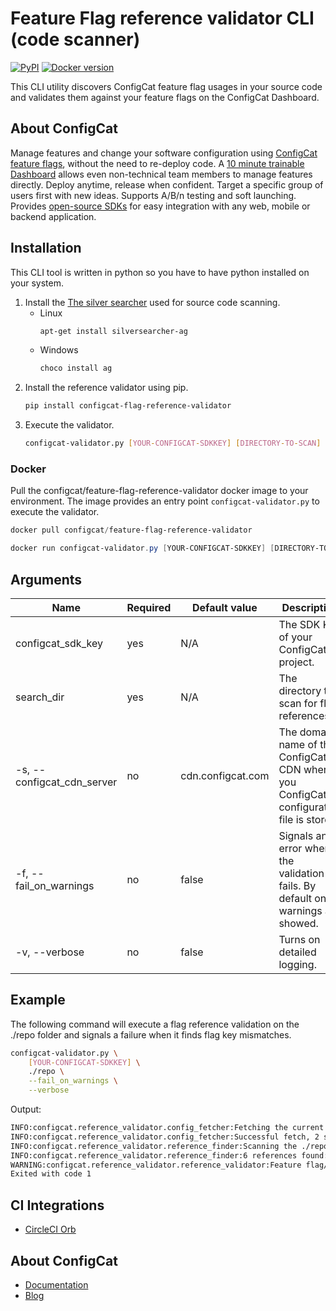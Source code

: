 # Feature Flag reference validator CLI (code scanner)
[![PyPI](https://img.shields.io/pypi/v/configcat-flag-reference-validator.svg)](https://pypi.python.org/pypi/configcat-flag-reference-validator) [![Docker version](https://img.shields.io/badge/docker-latest-blue)](https://hub.docker.com/r/configcat/feature-flag-reference-validator)

This CLI utility discovers ConfigCat feature flag usages in your source code and validates them against your feature flags on the ConfigCat Dashboard.

## About ConfigCat

Manage features and change your software configuration using [ConfigCat feature flags](https://configcat.com), without the need to re-deploy code. A [10 minute trainable Dashboard](https://app.configcat.com) allows even non-technical team members to manage features directly. Deploy anytime, release when confident. Target a specific group of users first with new ideas. Supports A/B/n testing and soft launching. Provides [open-source SDKs](https://github.com/configcat) for easy integration with any web, mobile or backend application.

## Installation

This CLI tool is written in python so you have to have python installed on your system.

1. Install the [The silver searcher](https://github.com/ggreer/the_silver_searcher) used for source code scanning.
    - Linux
        ```bash
        apt-get install silversearcher-ag
        ```
    - Windows
        ```powershell
        choco install ag
        ```
2. Install the reference validator using pip.
    ```bash
    pip install configcat-flag-reference-validator
    ```
3. Execute the validator.
    ```bash
    configcat-validator.py [YOUR-CONFIGCAT-SDKKEY] [DIRECTORY-TO-SCAN] 
    ```

### Docker

Pull the configcat/feature-flag-reference-validator docker image to your environment. The image provides an entry point `configcat-validator.py` to execute the validator.
```powershell
docker pull configcat/feature-flag-reference-validator

docker run configcat-validator.py [YOUR-CONFIGCAT-SDKKEY] [DIRECTORY-TO-SCAN]
```

## Arguments

| Name                       | Required | Default value     | Description                                                                            |
| -------------------------- | -------- | ----------------- | -------------------------------------------------------------------------------------- |
| configcat_sdk_key          | yes      | N/A               | The SDK Key of your ConfigCat project.                                                 |
| search_dir                 | yes      | N/A               | The directory to scan for flag references.                                             |
| -s, --configcat_cdn_server | no       | cdn.configcat.com | The domain name of the ConfigCat CDN where you ConfigCat configuration file is stored. |
| -f, --fail_on_warnings     | no       | false             | Signals an error when the validation fails. By default only warnings are showed.       |
| -v, --verbose              | no       | false             | Turns on detailed logging.                                                             |

## Example
The following command will execute a flag reference validation on the ./repo folder and signals a failure when it finds flag key mismatches.
```bash
configcat-validator.py \
    [YOUR-CONFIGCAT-SDKKEY] \
    ./repo \
    --fail_on_warnings \
    --verbose
```
Output:
```bash
INFO:configcat.reference_validator.config_fetcher:Fetching the current ConfigCat configuration from cdn.configcat.com.
INFO:configcat.reference_validator.config_fetcher:Successful fetch, 2 settings found: ['key1', 'key2'].
INFO:configcat.reference_validator.reference_finder:Scanning the ./repo directory for ConfigCat setting references.
INFO:configcat.reference_validator.reference_finder:6 references found: {'key1', 'key2', 'key3'}.
WARNING:configcat.reference_validator.reference_validator:Feature flag/Setting keys not found in ConfigCat (but present in source code): {'key3'}.
Exited with code 1
```

## CI Integrations
- [CircleCI Orb](https://circleci.com/orbs/registry/orb/configcat/feature-flag-reference-validator)

## About ConfigCat
- [Documentation](https://configcat.com/docs)
- [Blog](https://blog.configcat.com)
